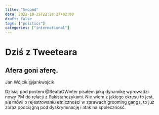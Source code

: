 ```yaml
---
title: "Second"
date: 2022-10-25T22:28:27+02:00
draft: false
tags: ["politics"]
categories: ["international"]
---
```


# Dziś z Tweeteara
## Afera goni aferę.

Jan Wójcik
@jankwojcik

Dzisiaj pod postem 
@BeataGWinter
 pisałem jaką dynamikę wprowadzi nowy PM do relacji z Pakistańczykami. Nie wiem z jakiego okresu to jest, ale mówi o rejestrowaniu etniczności w sprawach grooming gangs, to już zaraz podciągną pod dyskryminację i atak na społeczność.